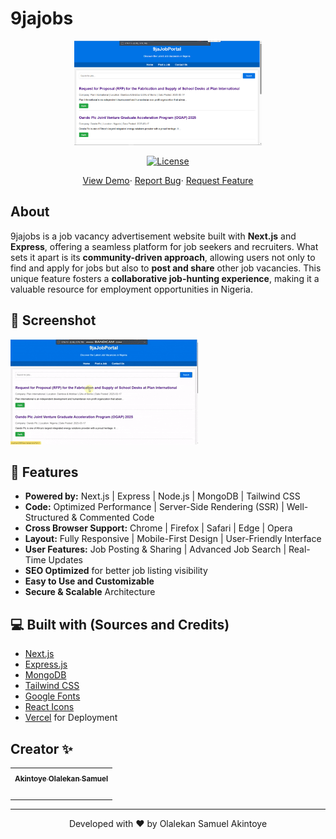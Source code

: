 # 9jajobs

<p align="center"><img alt="linkpe app" src="/public/assets/img/Home%20page.jpg" width="300vw"/></p>
<p align="center">
	<!-- <a href="https://github.com/AOS2019"><img alt="Devloper" src=""/></a> -->
	<a href="https://github.com/AOS2019/9jajobs/LICENSE"><img alt="License" src="https://img.shields.io/github/license/PtPrashantTripathi/ptprashanttripathi.github.io.svg?style=flat-square"/></a>
	<!--<a href="https://github.com/AOS2019/9jajobs/"><img alt="Website Status" src="https://img.shields.io/website/http/ptprashanttripathi.github.io.svg?down_message=Down&up_message=Online&style=flat-square"/></a>-->
</p>
<p align="center">
	<a href="https://aos2019.github.io/myportfolio">View Demo</a>·
	<a href="https://github.com/AOS2019/9jajobs/issues/new/choose">Report Bug</a>·
	<a href="https://github.com/AOS2019/9jajobs/issues/new/choose">Request Feature</a>
</p>

## About

9jajobs is a job vacancy advertisement website built with **Next.js** and **Express**, offering a seamless platform for job seekers and recruiters. What sets it apart is its **community-driven approach**, allowing users not only to find and apply for jobs but also to **post and share** other job vacancies. This unique feature fosters a **collaborative job-hunting experience**, making it a valuable resource for employment opportunities in Nigeria.

## 🚀 Screenshot 

![](/public/assets/img/Page%20Demo.gif)

## 🧐 Features  

- **Powered by:** Next.js | Express | Node.js | MongoDB | Tailwind CSS  
- **Code:** Optimized Performance | Server-Side Rendering (SSR) | Well-Structured & Commented Code  
- **Cross Browser Support:** Chrome | Firefox | Safari | Edge | Opera  
- **Layout:** Fully Responsive | Mobile-First Design | User-Friendly Interface  
- **User Features:** Job Posting & Sharing | Advanced Job Search | Real-Time Updates  
- **SEO Optimized** for better job listing visibility  
- **Easy to Use and Customizable**  
- **Secure & Scalable** Architecture  

## 💻 Built with (Sources and Credits)  

- [Next.js](https://nextjs.org/)  
- [Express.js](https://expressjs.com/)  
- [MongoDB](https://www.mongodb.com/)  
- [Tailwind CSS](https://tailwindcss.com/)  
- [Google Fonts](https://fonts.google.com/)  
- [React Icons](https://react-icons.github.io/react-icons/)  
- [Vercel](https://vercel.com/) for Deployment



## Creator ✨

<table>
	<tr>
		<th align="center">
				<a href="https://github.com/AOS2019">
					<sub><b>Akintoye Olalekan Samuel</b></sub>
				</a>
		</th>
  	</tr>
 	<tr>
		<td align="center">
			<a href="https://github.com/AOS2019">
				<img src="https://avatars.githubusercontent.com/u/46281184?s=200&v=4" width="100px;" alt=""/>
			</a>
		</td>
	</tr>
</table> 
<hr>
<p align="center">  
Developed with ❤️ by Olalekan Samuel Akintoye
</p>
